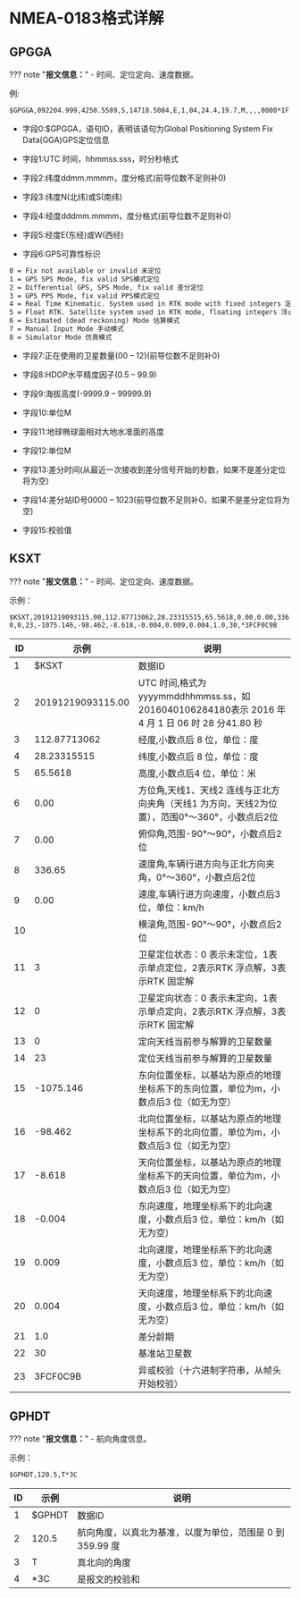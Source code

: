 # NMEA-0183格式详解

## GPGGA

??? note "**报文信息：**"
    - 时间、定位定向、速度数据。

例:
```html
$GPGGA,092204.999,4250.5589,S,14718.5084,E,1,04,24.4,19.7,M,,,,0000*1F 
```


* 字段0:$GPGGA，语句ID，表明该语句为Global Positioning System Fix Data(GGA)GPS定位信息 

* 字段1:UTC 时间，hhmmss.sss，时分秒格式 

* 字段2:纬度ddmm.mmmm，度分格式(前导位数不足则补0)

* 字段3:纬度N(北纬)或S(南纬)

* 字段4:经度dddmm.mmmm，度分格式(前导位数不足则补0)

* 字段5:经度E(东经)或W(西经)

* 字段6:GPS可靠性标识

```html
0 = Fix not available or invalid 未定位
1 = GPS SPS Mode, fix valid SPS模式定位
2 = Differential GPS, SPS Mode, fix valid 差分定位
3 = GPS PPS Mode, fix valid PPS模式定位
4 = Real Time Kinematic. System used in RTK mode with fixed integers 定点RTK
5 = Float RTK. Satellite system used in RTK mode, floating integers 浮点RTK
6 = Estimated (dead reckoning) Mode 估算模式
7 = Manual Input Mode 手动模式
8 = Simulator Mode 仿真模式
```

* 字段7:正在使用的卫星数量(00 – 12)(前导位数不足则补0)

* 字段8:HDOP水平精度因子(0.5 – 99.9)

* 字段9:海拔高度(-9999.9 – 99999.9)

* 字段10:单位M

* 字段11:地球椭球面相对大地水准面的高度

* 字段12:单位M 

* 字段13:差分时间(从最近一次接收到差分信号开始的秒数，如果不是差分定位将为空) 

* 字段14:差分站ID号0000 – 1023(前导位数不足则补0，如果不是差分定位将为空) 

* 字段15:校验值 

## KSXT

??? note "**报文信息：**"
    - 时间、定位定向、速度数据。

示例：

```html
$KSXT,20191219093115.00,112.87713062,28.23315515,65.5618,0.00,0.00,336.65,0.010,,3,
0,0,23,-1075.146,-98.462,-8.618,-0.004,0.009,0.004,1.0,30,*3FCF0C9B
```

| ID  | 示例               | 说明                                                                                |                                                                                       
|-----|------------------|-----------------------------------------------------------------------------------|
| 1   | $KSXT            | 数据ID                                                                              |
| 2   | 20191219093115.00 | UTC 时间,格式为 yyyymmddhhmmss.ss，如 2016040106284180表示 2016 年 4 月 1 日 06 时 28 分41.80 秒 |
| 3   | 112.87713062     | 经度,小数点后 8 位，单位：度                                                                  |
| 4   | 28.23315515      | 纬度,小数点后 8 位，单位：度                                                                  |
| 5   | 65.5618          | 高度,小数点后4 位，单位：米                                                                   |
| 6   | 0.00             | 方位角,天线1、天线2 连线与正北方向夹角（天线1 为方向，天线2为位置），范围0°～360°，小数点后2位                            |
| 7   | 0.00             | 俯仰角,范围-90°～90°，小数点后2位                                                             |
| 8   | 336.65           | 速度角,车辆行进方向与正北方向夹角，0°～360°，小数点后2位                                                  |
| 9   | 0.00             | 速度,车辆行进方向速度，小数点后3 位，单位：km/h                                                       |
| 10  |                  | 横滚角,范围-90°～90°，小数点后2位                                                             |
| 11  | 3                | 卫星定位状态：0 表示未定位，1表示单点定位，2表示RTK 浮点解，3表示RTK 固定解                                      |
| 12  | 0                | 卫星定向状态：0 表示未定向，1表示单点定向，2表示RTK 浮点解，3表示RTK 固定解                                      |
| 13  | 0                | 定向天线当前参与解算的卫星数量                                                                   |
| 14  | 23               | 定位天线当前参与解算的卫星数量                                                                   |
| 15  | -1075.146        | 东向位置坐标，以基站为原点的地理坐标系下的东向位置，单位为m，小数点后3 位（如无为空）                                      |
| 16  | -98.462          | 北向位置坐标，以基站为原点的地理坐标系下的北向位置，单位为m，小数点后3 位（如无为空）                                      |
| 17  | -8.618           | 天向位置坐标，以基站为原点的地理坐标系下的天向位置，单位为m，小数点后3 位（如无为空）                                      |
| 18  | -0.004           | 东向速度，地理坐标系下的北向速度，小数点后3 位，单位：km/h（如无为空）                                            |
| 19  | 0.009            | 北向速度，地理坐标系下的北向速度，小数点后3 位，单位：km/h（如无为空）                                            |
| 20  | 0.004            | 天向速度，地理坐标系下的北向速度，小数点后3 位，单位：km/h（如无为空）                                            |
| 21  | 1.0              | 差分龄期                                                                              |
| 22  | 30               | 基准站卫星数                                                                            |
| 23  | 3FCF0C9B         | 异或校验（十六进制字符串，从帧头开始校验）                                     |

## GPHDT

??? note "**报文信息：**"
    - 航向角度信息。

示例：

```html
$GPHDT,120.5,T*3C
```

| ID  | 示例               | 说明                                                                                |                                                                                       
|-----|------------------|-----------------------------------------------------------------------------------|
| 1   | $GPHDT            | 数据ID                                                                              |
| 2   | 120.5 | 航向角度，以真北为基准，以度为单位，范围是 0 到 359.99 度 |
| 3 | T | 真北向的角度 |
| 4 | *3C | 是报文的校验和 |
